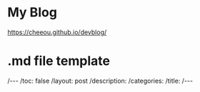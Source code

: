 
# My Blog

https://cheeou.github.io/devblog/

# .md file template

/---
/toc: false
/layout: post
/description: 
/categories: 
/title: 
/---


